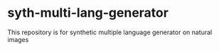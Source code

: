 # syth-multi-lang-generator
This repository is for synthetic multiple language generator on natural images
